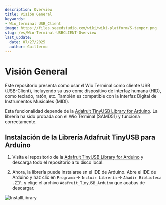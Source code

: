 ```yaml
---
description: Overview
title: Visión General
keywords:
- Wio_terminal USB_Client
image: https://files.seeedstudio.com/wiki/wiki-platform/S-tempor.png
slug: /es/Wio-Terminal-USBCLIENT-Overview
last_update:
  date: 07/27/2025
  author: Guillermo
---
```


# Visión General

Este repositorio presenta cómo usar el Wio Terminal como cliente USB (USB-Client), incluyendo su uso como dispositivo de interfaz humana (HID), como teclado, ratón, etc. También es compatible con la Interfaz Digital de Instrumentos Musicales (MIDI).

Esta funcionalidad depende de la [Adafruit TinyUSB Library for Arduino](https://github.com/adafruit/Adafruit_TinyUSB_Arduino). La librería ha sido probada con el Wio Terminal (SAMD51) y funciona correctamente.

## Instalación de la Librería Adafruit TinyUSB para Arduino

1. Visita el repositorio de la [Adafruit TinyUSB Library for Arduino](https://github.com/adafruit/Adafruit_TinyUSB_Arduino) y descarga todo el repositorio a tu disco local.

2. Ahora, la librería puede instalarse en el IDE de Arduino. Abre el IDE de Arduino y haz clic en `Programa` -> `Incluir Librería` -> `Añadir Biblioteca .ZIP`, y elige el archivo `Adafruit_TinyUSB_Arduino` que acabas de descargar.

![InstallLibrary](https://files.seeedstudio.com/wiki/Wio-Terminal/img/Xnip2019-11-21_15-50-13.jpg)

